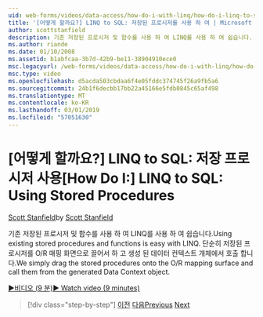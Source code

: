 ```yaml
---
uid: web-forms/videos/data-access/how-do-i-with-linq/how-do-i-linq-to-sql-using-stored-procedures
title: '[어떻게 할까요?] LINQ to SQL: 저장된 프로시저를 사용 하 여 | Microsoft Docs'
author: scottstanfield
description: 기존 저장된 프로시저 및 함수를 사용 하 여 LINQ를 사용 하 여 쉽습니다. 단순히 저장된 프로시저를 O/R 매핑 화면으로 끌어서 하 고는 ge에서 호출 하는 중...
ms.author: riande
ms.date: 01/10/2008
ms.assetid: b1abfcaa-3b7d-42b9-be11-38904910ece0
msc.legacyurl: /web-forms/videos/data-access/how-do-i-with-linq/how-do-i-linq-to-sql-using-stored-procedures
msc.type: video
ms.openlocfilehash: d5acda503cbdaa6f4e05fddc374745f26a9fb5a6
ms.sourcegitcommit: 24b1f6decbb17bb22a45166e5fdb0845c65af498
ms.translationtype: MT
ms.contentlocale: ko-KR
ms.lasthandoff: 03/01/2019
ms.locfileid: "57051630"
---
```

<a name="how-do-i-linq-to-sql-using-stored-procedures"></a><span data-ttu-id="bb153-104">[어떻게 할까요?] LINQ to SQL: 저장 프로시저 사용</span><span class="sxs-lookup"><span data-stu-id="bb153-104">[How Do I:] LINQ to SQL: Using Stored Procedures</span></span>
====================
<span data-ttu-id="bb153-105">[Scott Stanfield](https://github.com/scottstanfield)</span><span class="sxs-lookup"><span data-stu-id="bb153-105">by [Scott Stanfield](https://github.com/scottstanfield)</span></span>

<span data-ttu-id="bb153-106">기존 저장된 프로시저 및 함수를 사용 하 여 LINQ를 사용 하 여 쉽습니다.</span><span class="sxs-lookup"><span data-stu-id="bb153-106">Using existing stored procedures and functions is easy with LINQ.</span></span> <span data-ttu-id="bb153-107">단순히 저장된 프로시저를 O/R 매핑 화면으로 끌어서 하 고 생성 된 데이터 컨텍스트 개체에서 호출 합니다.</span><span class="sxs-lookup"><span data-stu-id="bb153-107">We simply drag the stored procedures onto the O/R mapping surface and call them from the generated Data Context object.</span></span>

[<span data-ttu-id="bb153-108">&#9654;비디오 (9 분)</span><span class="sxs-lookup"><span data-stu-id="bb153-108">&#9654; Watch video (9 minutes)</span></span>](https://channel9.msdn.com/Blogs/ASP-NET-Site-Videos/how-do-i-linq-to-sql-using-stored-procedures)

> [!div class="step-by-step"]
> <span data-ttu-id="bb153-109">[이전](how-do-i-linq-to-sql-custom-linqdatasource.md)
> [다음](how-do-i-linq-to-sql-updating-with-stored-procedures.md)</span><span class="sxs-lookup"><span data-stu-id="bb153-109">[Previous](how-do-i-linq-to-sql-custom-linqdatasource.md)
[Next](how-do-i-linq-to-sql-updating-with-stored-procedures.md)</span></span>
